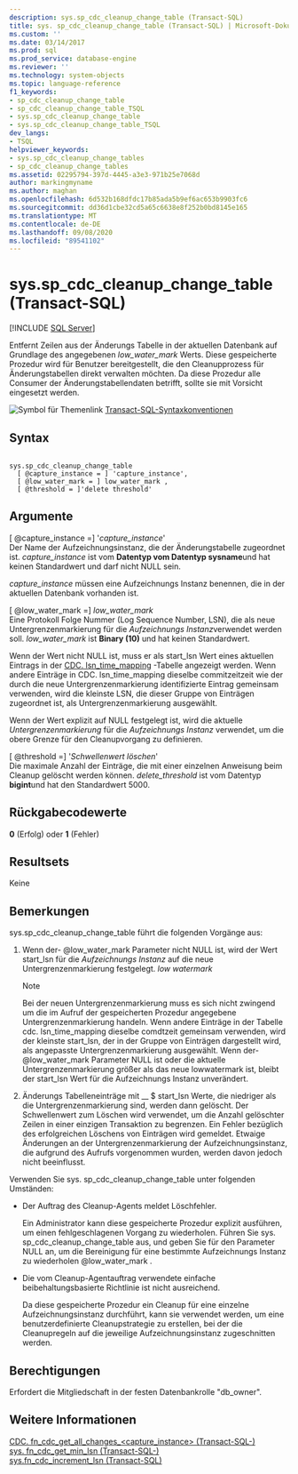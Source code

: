 ```yaml
---
description: sys.sp_cdc_cleanup_change_table (Transact-SQL)
title: sys. sp_cdc_cleanup_change_table (Transact-SQL) | Microsoft-Dokumentation
ms.custom: ''
ms.date: 03/14/2017
ms.prod: sql
ms.prod_service: database-engine
ms.reviewer: ''
ms.technology: system-objects
ms.topic: language-reference
f1_keywords:
- sp_cdc_cleanup_change_table
- sp_cdc_cleanup_change_table_TSQL
- sys.sp_cdc_cleanup_change_table
- sys.sp_cdc_cleanup_change_table_TSQL
dev_langs:
- TSQL
helpviewer_keywords:
- sys.sp_cdc_cleanup_change_tables
- sp_cdc_cleanup_change_tables
ms.assetid: 02295794-397d-4445-a3e3-971b25e7068d
author: markingmyname
ms.author: maghan
ms.openlocfilehash: 6d532b168dfdc17b85ada5b9ef6ac653b9903fc6
ms.sourcegitcommit: dd36d1cbe32cd5a65c6638e8f252b0bd8145e165
ms.translationtype: MT
ms.contentlocale: de-DE
ms.lasthandoff: 09/08/2020
ms.locfileid: "89541102"
---
```

# <a name="syssp_cdc_cleanup_change_table-transact-sql"></a>sys.sp_cdc_cleanup_change_table (Transact-SQL)
[!INCLUDE [SQL Server](../../includes/applies-to-version/sqlserver.md)]

  Entfernt Zeilen aus der Änderungs Tabelle in der aktuellen Datenbank auf Grundlage des angegebenen *low_water_mark* Werts. Diese gespeicherte Prozedur wird für Benutzer bereitgestellt, die den Cleanupprozess für Änderungstabellen direkt verwalten möchten. Da diese Prozedur alle Consumer der Änderungstabellendaten betrifft, sollte sie mit Vorsicht eingesetzt werden.  
  
 ![Symbol für Themenlink](../../database-engine/configure-windows/media/topic-link.gif "Symbol für Themenlink") [Transact-SQL-Syntaxkonventionen](../../t-sql/language-elements/transact-sql-syntax-conventions-transact-sql.md)  
  
## <a name="syntax"></a>Syntax  
  
```  
  
sys.sp_cdc_cleanup_change_table   
  [ @capture_instance = ] 'capture_instance',   
  [ @low_water_mark = ] low_water_mark ,  
  [ @threshold = ]'delete threshold'  
```  
  
## <a name="arguments"></a>Argumente  
 [ @capture_instance =] '*capture_instance*'  
 Der Name der Aufzeichnungsinstanz, die der Änderungstabelle zugeordnet ist. *capture_instance* ist vom **Datentyp vom Datentyp sysname**und hat keinen Standardwert und darf nicht NULL sein.  
  
 *capture_instance* müssen eine Aufzeichnungs Instanz benennen, die in der aktuellen Datenbank vorhanden ist.  
  
 [ @low_water_mark =] *low_water_mark*  
 Eine Protokoll Folge Nummer (Log Sequence Number, LSN), die als neue Untergrenzenmarkierung für die *Aufzeichnungs Instanz*verwendet werden soll. *low_water_mark* ist **Binary (10)** und hat keinen Standardwert.  
  
 Wenn der Wert nicht NULL ist, muss er als start_lsn Wert eines aktuellen Eintrags in der [CDC. lsn_time_mapping](../../relational-databases/system-tables/cdc-lsn-time-mapping-transact-sql.md) -Tabelle angezeigt werden. Wenn andere Einträge in CDC. lsn_time_mapping dieselbe commitzeitzeit wie der durch die neue Untergrenzenmarkierung identifizierte Eintrag gemeinsam verwenden, wird die kleinste LSN, die dieser Gruppe von Einträgen zugeordnet ist, als Untergrenzenmarkierung ausgewählt.  
  
 Wenn der Wert explizit auf NULL festgelegt ist, wird die aktuelle *Untergrenzenmarkierung* für die *Aufzeichnungs Instanz* verwendet, um die obere Grenze für den Cleanupvorgang zu definieren.  
  
 [ @threshold =] '*Schwellenwert löschen*'  
 Die maximale Anzahl der Einträge, die mit einer einzelnen Anweisung beim Cleanup gelöscht werden können. *delete_threshold* ist vom Datentyp **bigint**und hat den Standardwert 5000.  
  
## <a name="return-code-values"></a>Rückgabecodewerte  
 **0** (Erfolg) oder **1** (Fehler)  
  
## <a name="result-sets"></a>Resultsets  
 Keine  
  
## <a name="remarks"></a>Bemerkungen  
 sys.sp_cdc_cleanup_change_table führt die folgenden Vorgänge aus:  
  
1.  Wenn der- @low_water_mark Parameter nicht NULL ist, wird der Wert start_lsn für die *Aufzeichnungs Instanz* auf die neue Untergrenzenmarkierung festgelegt. *low watermark*  
  
    > [!NOTE]  
    >  Bei der neuen Untergrenzenmarkierung muss es sich nicht zwingend um die im Aufruf der gespeicherten Prozedur angegebene Untergrenzenmarkierung handeln. Wenn andere Einträge in der Tabelle cdc. lsn_time_mapping dieselbe comdtzeit gemeinsam verwenden, wird der kleinste start_lsn, der in der Gruppe von Einträgen dargestellt wird, als angepasste Untergrenzenmarkierung ausgewählt. Wenn der- @low_water_mark Parameter NULL ist oder die aktuelle Untergrenzenmarkierung größer als das neue lowwatermark ist, bleibt der start_lsn Wert für die Aufzeichnungs Instanz unverändert.  
  
2.  Änderungs Tabelleneinträge mit __ $ start_lsn Werte, die niedriger als die Untergrenzenmarkierung sind, werden dann gelöscht. Der Schwellenwert zum Löschen wird verwendet, um die Anzahl gelöschter Zeilen in einer einzigen Transaktion zu begrenzen. Ein Fehler bezüglich des erfolgreichen Löschens von Einträgen wird gemeldet. Etwaige Änderungen an der Untergrenzenmarkierung der Aufzeichnungsinstanz, die aufgrund des Aufrufs vorgenommen wurden, werden davon jedoch nicht beeinflusst.  

 Verwenden Sie sys. sp_cdc_cleanup_change_table unter folgenden Umständen:  
  
-   Der Auftrag des Cleanup-Agents meldet Löschfehler.  
  
     Ein Administrator kann diese gespeicherte Prozedur explizit ausführen, um einen fehlgeschlagenen Vorgang zu wiederholen. Führen Sie sys. sp_cdc_cleanup_change_table aus, und geben Sie für den Parameter NULL an, um die Bereinigung für eine bestimmte Aufzeichnungs Instanz zu wiederholen @low_water_mark .  
  
-   Die vom Cleanup-Agentauftrag verwendete einfache beibehaltungsbasierte Richtlinie ist nicht ausreichend.  
  
     Da diese gespeicherte Prozedur ein Cleanup für eine einzelne Aufzeichnungsinstanz durchführt, kann sie verwendet werden, um eine benutzerdefinierte Cleanupstrategie zu erstellen, bei der die Cleanupregeln auf die jeweilige Aufzeichnungsinstanz zugeschnitten werden.  
  
## <a name="permissions"></a>Berechtigungen  
 Erfordert die Mitgliedschaft in der festen Datenbankrolle "db_owner".  
  
## <a name="see-also"></a>Weitere Informationen  
 [CDC. fn_cdc_get_all_changes_&#60;capture_instance&#62;  &#40;Transact-SQL-&#41;](../../relational-databases/system-functions/cdc-fn-cdc-get-all-changes-capture-instance-transact-sql.md)   
 [sys. fn_cdc_get_min_lsn &#40;Transact-SQL-&#41;](../../relational-databases/system-functions/sys-fn-cdc-get-min-lsn-transact-sql.md)   
 [sys.fn_cdc_increment_lsn &#40;Transact-SQL&#41;](../../relational-databases/system-functions/sys-fn-cdc-increment-lsn-transact-sql.md)  
  
  
